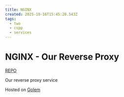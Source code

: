```yaml
---
title: NGINX
created: 2025-10-16T15:45:20.543Z
tags:
  - two
  - cspp
  - services
---
```

# **NGINX** - Our Reverse Proxy

[REPO](https://github.com/nginx/nginx)

Our reverse proxy service


Hosted on [Golem](docs/two/vms/golem.md)
